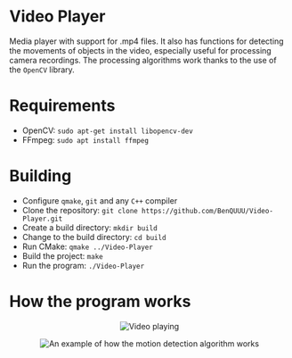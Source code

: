 # Video Player

Media player with support for .mp4 files. It also has functions for detecting the movements of objects in the video, especially useful for processing camera recordings. The processing algorithms work thanks to the use of the ``OpenCV`` library.

# Requirements
* OpenCV: ``sudo apt-get install libopencv-dev``
* FFmpeg: ``sudo apt install ffmpeg``

# Building
* Configure ``qmake``, ``git`` and any ``C++`` compiler
* Clone the repository: ``git clone https://github.com/BenQUUU/Video-Player.git``
* Create a build directory: ``mkdir build``
* Change to the build directory: ``cd build``
* Run CMake: ``qmake ../Video-Player``
* Build the project: ``make``
* Run the program: ``./Video-Player``

# How the program works

<p align="center">
  <img src="https://i.imgur.com/bd0t7E7.png" alt="Video playing">
</p>

<p align="center">
  <img src="https://i.imgur.com/vy2U8j6.png" alt="An example of how the motion detection algorithm works">
</p>

